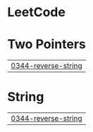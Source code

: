 # LeetCode


# Two Pointers
|  |
| ------- |
| [0344-reverse-string](https://github.com/sreevidya-16/LeetCode/tree/master/0344-reverse-string) |
# String
|  |
| ------- |
| [0344-reverse-string](https://github.com/sreevidya-16/LeetCode/tree/master/0344-reverse-string) |